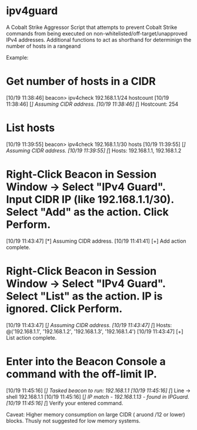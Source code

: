 # ipv4guard

A Cobalt Strike Aggressor Script that attempts to prevent Cobalt Strike commands from being executed on non-whitelisted/off-target/unapproved IPv4 addresses.
Additional functions to act as shorthand for determinign the number of hosts in a rangeand

Example:

# Get number of hosts in a CIDR
[10/19 11:38:46] beacon> ipv4check 192.168.1.1/24 hostcount
[10/19 11:38:46] [*] Assuming CIDR address.
[10/19 11:38:46] [*] Hostcount: 254

# List hosts
[10/19 11:39:55] beacon> ipv4check 192.168.1.1/30 hosts
[10/19 11:39:55] [*] Assuming CIDR address.
[10/19 11:39:55] [*] Hosts: 192.168.1.1, 192.168.1.2

# Right-Click Beacon in Session Window -> Select "IPv4 Guard". Input CIDR IP (like 192.168.1.1/30). Select "Add" as the action. Click Perform.
[10/19 11:43:47] [*] Assuming CIDR address.
[10/19 11:41:41] [+] Add action complete.

# Right-Click Beacon in Session Window -> Select "IPv4 Guard". Select "List" as the action. IP is ignored. Click Perform.
[10/19 11:43:47] [*] Assuming CIDR address.
[10/19 11:43:47] [*] Hosts: @('192.168.1.1', '192.168.1.2', '192.168.1.3', '192.168.1.4')
[10/19 11:43:47] [+] List action complete.

# Enter into the Beacon Console a command with the off-limit IP.
[10/19 11:45:16] [*] Tasked beacon to run: 192.168.1.1
[10/19 11:45:16] [*]  Line -> shell 192.168.1.1
[10/19 11:45:16] [*] IP match - 192.168.1.13 - found in IPGuard.
[10/19 11:45:16] [*] Verify your entered command.


Caveat:
Higher memory consumption on large CIDR ( aruond /12 or lower) blocks. Thusly not suggested for low memory systems.

